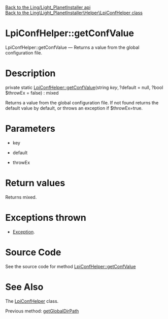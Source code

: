 [Back to the Ling/Light_PlanetInstaller api](https://github.com/lingtalfi/Light_PlanetInstaller/blob/master/doc/api/Ling/Light_PlanetInstaller.md)<br>
[Back to the Ling\Light_PlanetInstaller\Helper\LpiConfHelper class](https://github.com/lingtalfi/Light_PlanetInstaller/blob/master/doc/api/Ling/Light_PlanetInstaller/Helper/LpiConfHelper.md)


LpiConfHelper::getConfValue
================



LpiConfHelper::getConfValue — Returns a value from the global configuration file.




Description
================


private static [LpiConfHelper::getConfValue](https://github.com/lingtalfi/Light_PlanetInstaller/blob/master/doc/api/Ling/Light_PlanetInstaller/Helper/LpiConfHelper/getConfValue.md)(string $key, ?$default = null, ?bool $throwEx = false) : mixed




Returns a value from the global configuration file.
If not found returns the default value by default, or throws an exception if $throwEx=true.




Parameters
================


- key

    

- default

    

- throwEx

    


Return values
================

Returns mixed.


Exceptions thrown
================

- [Exception](http://php.net/manual/en/class.exception.php).&nbsp;







Source Code
===========
See the source code for method [LpiConfHelper::getConfValue](https://github.com/lingtalfi/Light_PlanetInstaller/blob/master/Helper/LpiConfHelper.php#L95-L115)


See Also
================

The [LpiConfHelper](https://github.com/lingtalfi/Light_PlanetInstaller/blob/master/doc/api/Ling/Light_PlanetInstaller/Helper/LpiConfHelper.md) class.

Previous method: [getGlobalDirPath](https://github.com/lingtalfi/Light_PlanetInstaller/blob/master/doc/api/Ling/Light_PlanetInstaller/Helper/LpiConfHelper/getGlobalDirPath.md)<br>

